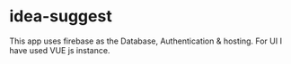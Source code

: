 # idea-suggest
This app uses firebase as the Database, Authentication & hosting. For UI I have used VUE js instance.
